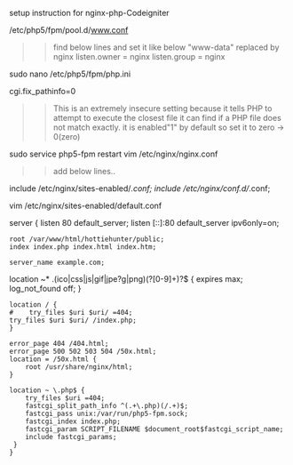 setup instruction for nginx-php-Codeigniter




/etc/php5/fpm/pool.d/www.conf
>>find below lines and set it like below "www-data" replaced by nginx
listen.owner = nginx
listen.group = nginx

sudo nano /etc/php5/fpm/php.ini

cgi.fix_pathinfo=0

>>This is an extremely insecure setting because it tells PHP to attempt to execute the closest file it can find if a PHP file does not match exactly. it is enabled"1" by default so set it to zero -> 0(zero)


sudo service php5-fpm restart
vim /etc/nginx/nginx.conf

>>add below lines..

include /etc/nginx/sites-enabled/*.conf;
include /etc/nginx/conf.d/*.conf;


vim /etc/nginx/sites-enabled/default.conf

server {
listen 80 default_server;
    listen [::]:80 default_server ipv6only=on;

    root /var/www/html/hottiehunter/public;
    index index.php index.html index.htm;

    server_name example.com;

 location ~* \.(ico|css|js|gif|jpe?g|png)(\?[0-9]+)?$ {
                expires max;
                log_not_found off;
        }

    location / {
    #    try_files $uri $uri/ =404;
    try_files $uri $uri/ /index.php;
    }

    error_page 404 /404.html;
    error_page 500 502 503 504 /50x.html;
    location = /50x.html {
        root /usr/share/nginx/html;
    }

    location ~ \.php$ {
        try_files $uri =404;
        fastcgi_split_path_info ^(.+\.php)(/.+)$;
        fastcgi_pass unix:/var/run/php5-fpm.sock;
        fastcgi_index index.php;
        fastcgi_param SCRIPT_FILENAME $document_root$fastcgi_script_name;
        include fastcgi_params;
     }
    }




